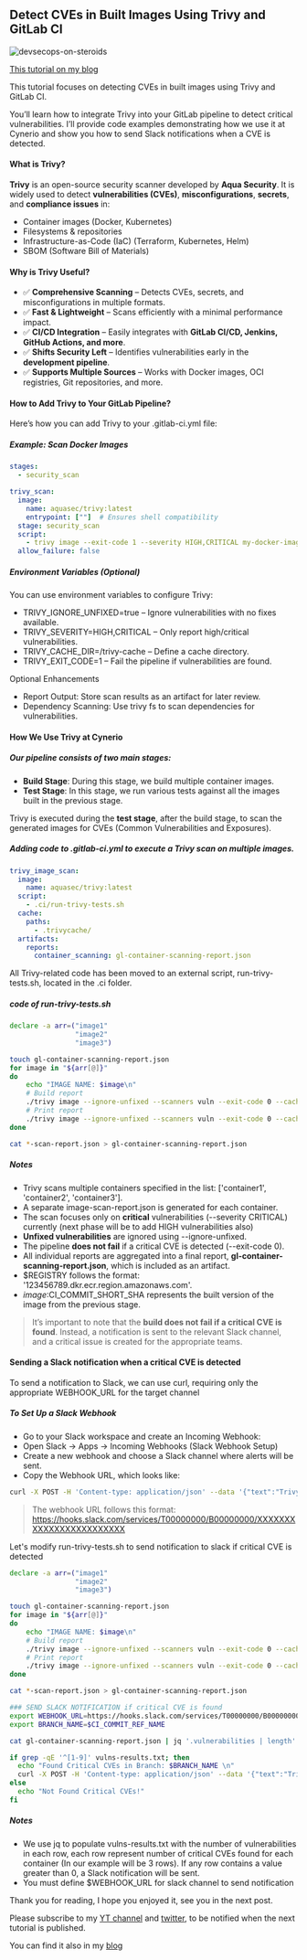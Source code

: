 ## Detect CVEs in Built Images Using Trivy and GitLab CI

![devsecops-on-steroids](images/trivy-cves/0.png)

[This tutorial on my blog](https://igorzhivilo.com/2025/03/12/trivy-cves/)

This tutorial focuses on detecting CVEs in built images using Trivy and GitLab CI.

You’ll learn how to integrate Trivy into your GitLab pipeline to detect critical vulnerabilities. I’ll provide code examples demonstrating how we use it at Cynerio and show you how to send Slack notifications when a CVE is detected.

#### What is Trivy?

**Trivy** is an open-source security scanner developed by **Aqua Security**. It is widely used to detect **vulnerabilities (CVEs)**, **misconfigurations**, **secrets**, and **compliance issues** in:

* Container images (Docker, Kubernetes)
* Filesystems & repositories
* Infrastructure-as-Code (IaC) (Terraform, Kubernetes, Helm)
* SBOM (Software Bill of Materials)

#### Why is Trivy Useful?

* ✅ **Comprehensive Scanning** – Detects CVEs, secrets, and misconfigurations in multiple formats.
* ✅ **Fast & Lightweight** – Scans efficiently with a minimal performance impact.
* ✅ **CI/CD Integration** – Easily integrates with **GitLab CI/CD, Jenkins, GitHub Actions, and more**.
* ✅ **Shifts Security Left** – Identifies vulnerabilities early in the **development pipeline**.
* ✅ **Supports Multiple Sources** – Works with Docker images, OCI registries, Git repositories, and more.


#### How to Add Trivy to Your GitLab Pipeline?

Here’s how you can add Trivy to your .gitlab-ci.yml file:

##### Example: Scan Docker Images
```yaml
stages:
  - security_scan

trivy_scan:
  image:
    name: aquasec/trivy:latest
    entrypoint: [""]  # Ensures shell compatibility
  stage: security_scan
  script:
    - trivy image --exit-code 1 --severity HIGH,CRITICAL my-docker-image:latest
  allow_failure: false
```

##### Environment Variables (Optional)

You can use environment variables to configure Trivy:
* TRIVY_IGNORE_UNFIXED=true – Ignore vulnerabilities with no fixes available.
* TRIVY_SEVERITY=HIGH,CRITICAL – Only report high/critical vulnerabilities.
* TRIVY_CACHE_DIR=/trivy-cache – Define a cache directory.
* TRIVY_EXIT_CODE=1 – Fail the pipeline if vulnerabilities are found.

Optional Enhancements
* Report Output: Store scan results as an artifact for later review.
* Dependency Scanning: Use trivy fs to scan dependencies for vulnerabilities.

#### How We Use Trivy at Cynerio

##### Our pipeline consists of two main stages:

* **Build Stage**: During this stage, we build multiple container images.
* **Test Stage**: In this stage, we run various tests against all the images built in the previous stage.

Trivy is executed during the **test stage**, after the build stage, to scan the generated images for CVEs (Common Vulnerabilities and Exposures).

##### Adding code to .gitlab-ci.yml to execute a Trivy scan on multiple images.
```yaml
trivy_image_scan:
  image: 
    name: aquasec/trivy:latest
  script:
    - .ci/run-trivy-tests.sh
  cache:
    paths:
      - .trivycache/
  artifacts:
    reports:
      container_scanning: gl-container-scanning-report.json
```

All Trivy-related code has been moved to an external script, run-trivy-tests.sh, located in the .ci folder.

##### code of run-trivy-tests.sh
```bash
declare -a arr=("image1"
                "image2" 
                "image3")

touch gl-container-scanning-report.json
for image in "${arr[@]}"
do
    echo "IMAGE NAME: $image\n"
    # Build report
    ./trivy image --ignore-unfixed --scanners vuln --exit-code 0 --cache-dir .trivycache/ --no-progress --severity CRITICAL --format template --template "@contrib/gitlab.tpl" -o $image-scan-report.json $REGISTRY/$image:$CI_COMMIT_SHORT_SHA
    # Print report
    ./trivy image --ignore-unfixed --scanners vuln --exit-code 0 --cache-dir .trivycache/ --no-progress --severity CRITICAL $REGISTRY/$image:$CI_COMMIT_SHORT_SHA
done

cat *-scan-report.json > gl-container-scanning-report.json
```

##### Notes
* Trivy scans multiple containers specified in the list: ['container1', 'container2', 'container3'].
* A separate image-scan-report.json is generated for each container.
* The scan focuses only on **critical** vulnerabilities (--severity CRITICAL) currently (next phase will be to add HIGH vulnerabilities also)
* **Unfixed vulnerabilities** are ignored using --ignore-unfixed.
* The pipeline **does not fail** if a critical CVE is detected (--exit-code 0).
* All individual reports are aggregated into a final report, **gl-container-scanning-report.json**, which is included as an artifact.
* $REGISTRY follows the format: '123456789.dkr.ecr.region.amazonaws.com'.
* $image:$CI_COMMIT_SHORT_SHA represents the built version of the image from the previous stage.

> It’s important to note that the **build does not fail if a critical CVE is found**. Instead, a notification is sent to the relevant Slack channel, and a critical issue is created for the appropriate teams.

#### Sending a Slack notification when a critical CVE is detected

To send a notification to Slack, we can use curl, requiring only the appropriate WEBHOOK_URL for the target channel

##### To Set Up a Slack Webhook
* Go to your Slack workspace and create an Incoming Webhook:
* Open Slack → Apps → Incoming Webhooks (Slack Webhook Setup)
* Create a new webhook and choose a Slack channel where alerts will be sent.
* Copy the Webhook URL, which looks like:

```bash
curl -X POST -H 'Content-type: application/json' --data '{"text":"Trivy Critical CVEs found in Branch: TEST_CVES_BRANCH"}' WEBHOOK_URL
```

> The webhook URL follows this format: https://hooks.slack.com/services/T00000000/B00000000/XXXXXXXXXXXXXXXXXXXXXXXX

Let's modify run-trivy-tests.sh to send notification to slack if critical CVE is detected
```bash
declare -a arr=("image1"
                "image2" 
                "image3")

touch gl-container-scanning-report.json
for image in "${arr[@]}"
do
    echo "IMAGE NAME: $image\n"
    # Build report
    ./trivy image --ignore-unfixed --scanners vuln --exit-code 0 --cache-dir .trivycache/ --no-progress --severity CRITICAL --format template --template "@contrib/gitlab.tpl" -o $image-scan-report.json $REGISTRY/$image:$CI_COMMIT_SHORT_SHA
    # Print report
    ./trivy image --ignore-unfixed --scanners vuln --exit-code 0 --cache-dir .trivycache/ --no-progress --severity CRITICAL $REGISTRY/$image:$CI_COMMIT_SHORT_SHA
done

cat *-scan-report.json > gl-container-scanning-report.json

### SEND SLACK NOTIFICATION if critical CVE is found
export WEBHOOK_URL=https://hooks.slack.com/services/T00000000/B00000000/XXXXXXXXXXXXXXXXXXXXXXXX
export BRANCH_NAME=$CI_COMMIT_REF_NAME

cat gl-container-scanning-report.json | jq '.vulnerabilities | length' > vulns-results.txt

if grep -qE '^[1-9]' vulns-results.txt; then
  echo "Found Critical CVEs in Branch: $BRANCH_NAME \n"
  curl -X POST -H 'Content-type: application/json' --data '{"text":"Trivy Critical CVEs found in Branch: https://gitlab.com/cynerio/cloud/-/tree/'$BRANCH_NAME'"}' $WEBHOOK_URL
else
  echo "Not Found Critical CVEs!"
fi
```

##### Notes
* We use jq to populate vulns-results.txt with the number of vulnerabilities in each row, each row represent number of critical CVEs found for each container (In our example will be 3 rows). If any row contains a value greater than 0, a Slack notification will be sent.
* You must define $WEBHOOK_URL for slack channel to send notification


Thank you for reading, I hope you enjoyed it, see you in the next post.

Please subscribe to my [YT channel](https://www.youtube.com/@igorzhivilo) and [twitter](https://twitter.com/warolv), to be notified when the next tutorial is published.

You can find it also in my [blog](https://igorzhivilo.com/2025/03/12/trivy-cves/)
